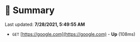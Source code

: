 # 📖 Summary
Last updated: **7/28/2021, 5:49:55 AM**

- `GET` [https://google.com](https://google.com) - **Up** (108ms)
